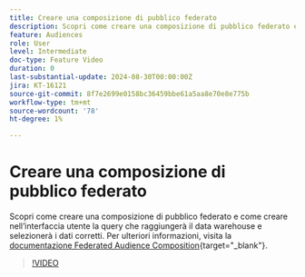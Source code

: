 ```yaml
---
title: Creare una composizione di pubblico federato
description: Scopri come creare una composizione di pubblico federato e come creare nell’interfaccia utente la query che raggiungerà il data warehouse e selezionerà i dati corretti.
feature: Audiences
role: User
level: Intermediate
doc-type: Feature Video
duration: 0
last-substantial-update: 2024-08-30T00:00:00Z
jira: KT-16121
source-git-commit: 8f7e2699e0158bc36459bbe61a5aa8e70e8e775b
workflow-type: tm+mt
source-wordcount: '78'
ht-degree: 1%

---
```



# Creare una composizione di pubblico federato

Scopri come creare una composizione di pubblico federato e come creare nell’interfaccia utente la query che raggiungerà il data warehouse e selezionerà i dati corretti. Per ulteriori informazioni, visita la [documentazione Federated Audience Composition](https://experienceleague.adobe.com/it/docs/federated-audience-composition/using/home){target="_blank"}.

>[!VIDEO](https://video.tv.adobe.com/v/3433247/?learn=on)
